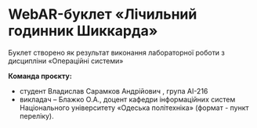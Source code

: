 # WebAR-буклет «Лічильний годинник Шиккарда»
Буклет створено як результат виконання лабораторної роботи з дисципліни
«Операційні системи»

**Команда проєкту:**
+ студент Владислав Сарамков Андрійович , група АI-216
+ викладач – Блажко О.А., доцент кафедри інформаційних систем Національного університету «Одеська політехніка» (формат - пункт переліку).
